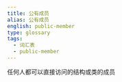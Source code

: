 ```yaml
---
title: 公有成员
alias: 公有成员
english: public-member
type: glossary
tags:
  - 词汇表
  - public-member
---
```


任何人都可以直接访问的结构或类的成员
